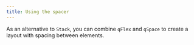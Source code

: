 ```yaml
---
title: Using the spacer
---
```


As an alternative to `Stack`, you can combine `qFlex` and `qSpace` to create a layout with spacing between elements.
